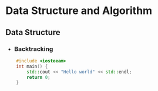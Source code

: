 # Data Structure and Algorithm
## Data Structure 
<ul>
    <li><h3>Backtracking</h3></li>
</ul>

```cpp
    #include <iosteeam>
    int main() {
        std::cout << "Hello world" << std::endl;
        return 0;
    }
```